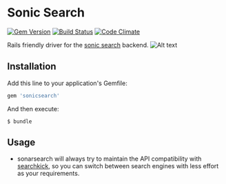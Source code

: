 # Sonic Search

[![Gem Version](https://badge.fury.io/rb/sonicsearch.svg)](https://badge.fury.io/rb/sonicsearch) [![Build Status](https://travis-ci.org/oshanz/sonicsearch.svg?branch=master)](https://travis-ci.org/oshanz/sonicsearch) [![Code Climate](https://codeclimate.com/github/oshanz/sonicsearch/badges/gpa.svg)](https://codeclimate.com/github/oshanz/sonicsearch)

Rails friendly driver for the [sonic search](https://github.com/valeriansaliou/sonic) backend.
![Alt text](https://gist.githubusercontent.com/oshanz/7b3278dacbcaa82fac9084d9386523c3/raw/c500e27e5e18f0cc20dd5a76fad424ef3d453ce3/colortext.svg?sanitize=true)

## Installation

Add this line to your application's Gemfile:

```ruby
gem 'sonicsearch'
```

And then execute:

    $ bundle

## Usage

- sonarsearch will always try to maintain the API compatibility with [searchkick](https://github.com/ankane/searchkick), so you can switch between search engines with less effort as your requirements.
